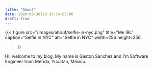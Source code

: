 ```yaml
---
title: "About"
date: 2020-08-30T15:35:54-05:00
draft: true
---
```


{{<
  figure
  src="/images/about/selfie-in-nyc.png"
  title="Me IRL"
  caption="Selfie in NYC"
  alt="Selfie in NYC"
  width=256
  height=256
>}}

Hi! welcome to my blog. My name is Gaston Sanchez and I'm Software Engineer from
Mérida, Yucatán, México.
